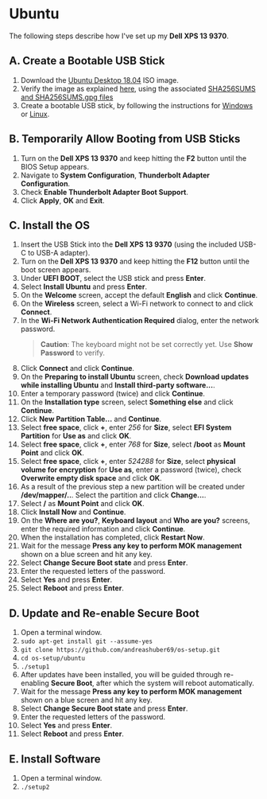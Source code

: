 # Ubuntu
The following steps describe how I've set up my **Dell XPS 13 9370**.

## A. Create a Bootable USB Stick
1. Download the [Ubuntu Desktop 18.04](http://releases.ubuntu.com/18.04/ubuntu-18.04.1-desktop-amd64.iso) ISO image.
2. Verify the image as explained [here](https://tutorials.ubuntu.com/tutorial/tutorial-how-to-verify-ubuntu), using the
   associated [SHA256SUMS and SHA256SUMS.gpg files](http://releases.ubuntu.com/18.04/)
3. Create a bootable USB stick, by following the instructions for
   [Windows](https://tutorials.ubuntu.com/tutorial/tutorial-create-a-usb-stick-on-windows) or
   [Linux](https://tutorials.ubuntu.com/tutorial/tutorial-create-a-usb-stick-on-ubuntu).

## B. Temporarily Allow Booting from USB Sticks
1. Turn on the **Dell XPS 13 9370** and keep hitting the **F2** button until the BIOS Setup appears.
2. Navigate to **System Configuration**, **Thunderbolt Adapter Configuration**.
3. Check **Enable Thunderbolt Adapter Boot Support**.
4. Click **Apply**, **OK** and **Exit**.

## C. Install the OS
1. Insert the USB Stick into the **Dell XPS 13 9370** (using the included USB-C to USB-A adapter).
2. Turn on the **Dell XPS 13 9370** and keep hitting the **F12** button until the boot screen appears. 
3. Under **UEFI BOOT**, select the USB stick and press **Enter**.
4. Select **Install Ubuntu** and press **Enter**.
5. On the **Welcome** screen, accept the default **English** and click **Continue**.
6. On the **Wireless** screen, select a Wi-Fi network to connect to and click **Connect**.
7. In the **Wi-Fi Network Authentication Required** dialog, enter the network password.
   > **Caution**: The keyboard might not be set correctly yet. Use **Show Password** to verify.
8. Click **Connect** and click **Continue**. 
9. On the **Preparing to install Ubuntu** screen, check **Download updates while installing Ubuntu** and **Install
   third-party software...**.
10. Enter a temporary password (twice) and click **Continue**.
11. On the **Installation type** screen, select **Something else** and click **Continue**.
12. Click **New Partition Table...** and **Continue**.
13. Select **free space**, click **+**, enter *256* for **Size**, select **EFI System Partition** for **Use as** and
    click **OK**.
14. Select **free space**, click **+**, enter *768* for **Size**, select **/boot** as **Mount Point** and click **OK**. 
15. Select **free space**, click **+**, enter *524288* for **Size**, select **physical volume for encryption** for
    **Use as**, enter a password (twice), check **Overwrite empty disk space** and click **OK**. 
16. As a result of the previous step a new partition will be created under **/dev/mapper/..**. Select the partition and
    click **Change...**.
17. Select **/** as **Mount Point** and click **OK**.
18. Click **Install Now** and **Continue**.
19. On the **Where are you?**, **Keyboard layout** and **Who are you?** screens, enter the required information and
    click **Continue**.
20. When the installation has completed, click **Restart Now**.
21. Wait for the message **Press any key to perform MOK management** shown on a blue screen and hit any key.
22. Select **Change Secure Boot state** and press **Enter**.
23. Enter the requested letters of the password.
24. Select **Yes** and press **Enter**.
25. Select **Reboot** and press **Enter**.

## D. Update and Re-enable Secure Boot
1. Open a terminal window.
2. `sudo apt-get install git --assume-yes`
3. `git clone https://github.com/andreashuber69/os-setup.git`
4. `cd os-setup/ubuntu`
5. `./setup1`
6. After updates have been installed, you will be guided through re-enabling **Secure Boot**, after which the system will
   reboot automatically.
7. Wait for the message **Press any key to perform MOK management** shown on a blue screen and hit any key.
8. Select **Change Secure Boot state** and press **Enter**.
9. Enter the requested letters of the password.
10. Select **Yes** and press **Enter**.
11. Select **Reboot** and press **Enter**.

## E. Install Software
1. Open a terminal window.
2. `./setup2`
